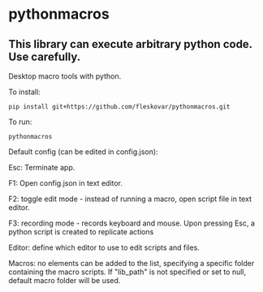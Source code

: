 # pythonmacros

##  This library can execute arbitrary python code. Use carefully.

Desktop macro tools with python.

To install:
```
pip install git+https://github.com/fleskovar/pythonmacros.git
```

To run:
```
pythonmacros
```

Default config (can be edited in config.json):

Esc: Terminate app.

F1: Open config.json in text editor.

F2: toggle edit mode - instead of running a macro, open script file in text editor.

F3: recording mode - records keyboard and mouse. Upon pressing Esc, a python script is created to replicate actions

Editor: define which editor to use to edit scripts and files.

Macros: no elements can be added to the list, specifying a specific folder containing the macro scripts. If "lib_path" is not specified or set to null, default macro folder will be used.
